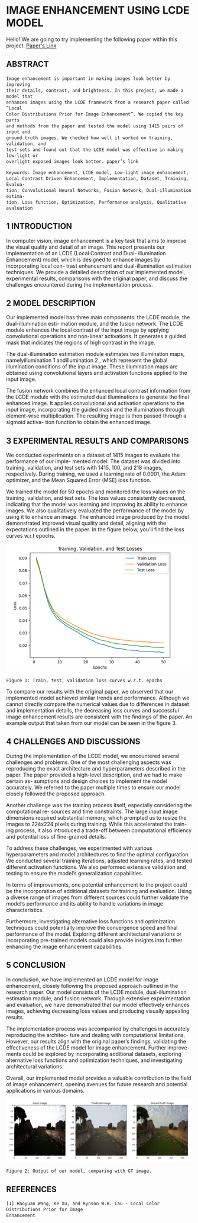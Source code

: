 




# IMAGE ENHANCEMENT USING LCDE MODEL
Hello!
We are going to try implementing the following paper within this project.
<a href="https://www.cs.cityu.edu.hk/~rynson/papers/eccv22b.pdf">Paper's Link</a>

## ABSTRACT

```
Image enhancement is important in making images look better by improving
their details, contrast, and brightness. In this project, we made a model that
enhances images using the LCDE framework from a research paper called ”Local
Color Distributions Prior for Image Enhancement”. We copied the key parts
and methods from the paper and tested the model using 1415 pairs of input and
ground truth images. We checked how well it worked on training, validation, and
test sets and found out that the LCDE model was effective in making low-light or
overlight exposed images look better. paper’s link
```
```
Keywords: Image enhancement, LCDE model, Low-light image enhancement,
Local Contrast Driven Enhancement, Implementation, Dataset, Training, Evalua-
tion, Convolutional Neural Networks, Fusion Network, Dual-illumination estima-
tion, Loss function, Optimization, Performance analysis, Qualitative evaluation
```
## 1 INTRODUCTION

In computer vision, image enhancement is a key task that aims to improve the visual quality and
detail of an image. This report presents our implementation of an LCDE (Local Contrast and Dual-
illumination Enhancement) model, which is designed to enhance images by incorporating local con-
trast enhancement and dual-illumination estimation techniques. We provide a detailed description
of our implemented model, experimental results, comparisons with the original paper, and discuss
the challenges encountered during the implementation process.

## 2 MODEL DESCRIPTION

Our implemented model has three main components: the LCDE module, the dual-illumination esti-
mation module, and the fusion network. The LCDE module enhances the local contrast of the input
image by applying convolutional operations and non-linear activations. It generates a guided mask
that indicates the regions of high contrast in the image.

The dual-illumination estimation module estimates two illumination maps, namelyillumination 1
andillumination 2 , which represent the global illumination conditions of the input image. These
illumination maps are obtained using convolutional layers and activation functions applied to the
input image.

The fusion network combines the enhanced local contrast information from the LCDE module with
the estimated dual illuminations to generate the final enhanced image. It applies convolutional
and activation operations to the input image, incorporating the guided mask and the illuminations
through element-wise multiplication. The resulting image is then passed through a sigmoid activa-
tion function to obtain the enhanced image.

## 3 EXPERIMENTAL RESULTS AND COMPARISONS

We conducted experiments on a dataset of 1415 images to evaluate the performance of our imple-
mented model. The dataset was divided into training, validation, and test sets with 1415, 100, and
218 images, respectively. During training, we used a learning rate of 0.0001, the Adam optimizer,
and the Mean Squared Error (MSE) loss function.


We trained the model for 50 epochs and monitored the loss values on the training, validation, and test
sets. The loss values consistently decreased, indicating that the model was learning and improving
its ability to enhance images. We also qualitatively evaluated the performance of the model by using
it to enhance an image. The enhanced image produced by the model demonstrated improved visual
quality and detail, aligning with the expectations outlined in the paper. In the figure below, you’ll
find the loss curves w.r.t epochs.

<img src="static/imgs/loss_curves.png">

```
Figure 1: Train, test, validation loss curves w.r.t. epochs
```
To compare our results with the original paper, we observed that our implemented model achieved
similar trends and performance. Although we cannot directly compare the numerical values due to
differences in dataset and implementation details, the decreasing loss curves and successful image
enhancement results are consistent with the findings of the paper. An example output that taken
from our model can be seen in the figure 3.

## 4 CHALLENGES AND DISCUSSIONS

During the implementation of the LCDE model, we encountered several challenges and problems.
One of the most challenging aspects was reproducing the exact architecture and hyperparameters
described in the paper. The paper provided a high-level description, and we had to make certain as-
sumptions and design choices to implement the model accurately. We referred to the paper multiple
times to ensure our model closely followed the proposed approach.

Another challenge was the training process itself, especially considering the computational re-
sources and time constraints. The large input image dimensions required substantial memory, which
prompted us to resize the images to 224x224 pixels during training. While this accelerated the train-
ing process, it also introduced a trade-off between computational efficiency and potential loss of
fine-grained details.

To address these challenges, we experimented with various hyperparameters and model architectures
to find the optimal configuration. We conducted several training iterations, adjusted learning rates,
and tested different activation functions. We also performed extensive validation and testing to
ensure the model’s generalization capabilities.


In terms of improvements, one potential enhancement to the project could be the incorporation
of additional datasets for training and evaluation. Using a diverse range of images from different
sources could further validate the model’s performance and its ability to handle variations in image
characteristics.

Furthermore, investigating alternative loss functions and optimization techniques could potentially
improve the convergence speed and final performance of the model. Exploring different architectural
variations or incorporating pre-trained models could also provide insights into further enhancing the
image enhancement capabilities.

## 5 CONCLUSION

In conclusion, we have implemented an LCDE model for image enhancement, closely following
the proposed approach outlined in the research paper. Our model consists of the LCDE module,
dual-illumination estimation module, and fusion network. Through extensive experimentation and
evaluation, we have demonstrated that our model effectively enhances images, achieving decreasing
loss values and producing visually appealing results.

The implementation process was accompanied by challenges in accurately reproducing the architec-
ture and dealing with computational limitations. However, our results align with the original paper’s
findings, validating the effectiveness of the LCDE model for image enhancement. Further improve-
ments could be explored by incorporating additional datasets, exploring alternative loss functions
and optimization techniques, and investigating architectural variations.

Overall, our implemented model provides a valuable contribution to the field of image enhancement,
opening avenues for future research and potential applications in various domains.

<img src="static/imgs/example.png">

```
Figure 2: Output of our model, comparing with GT image.
```


## REFERENCES

```
[1] Haoyuan Wang, Ke Xu, and Rynson W.H. Lau - Local Color Distributions Prior for Image
Enhancement
```

